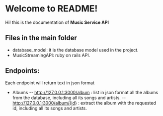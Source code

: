 # Welcome to README!

Hi! this is the documentation of **Music Service API**

## Files in the main folder

- database_model: it is the database model used in the project.
- MusicStreamingAPI: ruby on rails API.

##  Endpoints:
Each endpoint will return text in json format
- Albums
-- http://127.0.0.1:3000/album : list in json format all the albums from the database, including all its songs and artists.
-- http://127.0.0.1:3000/album/{id} : extract the album with the requested id, including all its songs and artists.
#
